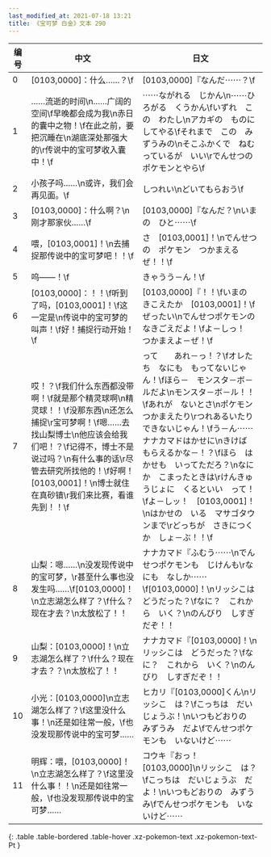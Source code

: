 ```yaml
---
last_modified_at: 2021-07-18 13:21
title: 《宝可梦 白金》文本 290
---
```

| 编号 | 中文 | 日文 |
| ---- | ---- | ---- |
| 0 | [0103,0000]：什么……？\f | [0103,0000]『なんだ⋯⋯？\f |
| 1 | ……流逝的时间\n……广阔的空间\f早晚都会成为我\n赤日的囊中之物！\f在此之前，要把沉睡在\n湖底深处那强大的\r传说中的宝可梦收入囊中！\f | ⋯⋯ながれる　じかん\n⋯⋯ひろがる　くうかん\fいずれ　この　わたし\nアカギの　ものに　してやる\fそれまで　この　みずうみの\nそこふかくで　ねむっているが　いい\rでんせつの　ポケモンとやら\f |
| 2 | 小孩子吗……\n或许，我们会再见面。\f | しつれい\nどいてもらおう\f |
| 3 | [0103,0000]：什么啊？\n刚才那家伙……\f | [0103,0000]『なんだ？\nいまの　ひと⋯⋯\f |
| 4 | 喂，[0103,0001]！\n去捕捉那传说中的宝可梦吧！！\f | さ　[0103,0001]！\nでんせつの　ポケモン　つかまえるぜ！！\f |
| 5 | 呜——！\f | きゃうう－ん！\f |
| 6 | [0103,0000]：！！\f听到了吗，[0103,0001]！\f这一定是\n传说中的宝可梦的叫声！\f好！捕捉行动开始！\f | [0103,0000]『！！\fいまの　きこえたか　[0103,0001]！\fぜったい\nでんせつポケモンの　なきごえだよ！\fよ－しっ！　つかまえよ－ぜ！\f |
| 7 | 哎！？\f我们什么东西都没带啊！\f就是那个精灵球啊\n精灵球！！\f没那东西\n还怎么捕捉\r宝可梦啊！\f嗯……去找山梨博士\n他应该会给我们吧！？\f记得不，博士不是说过吗？\n有什么事的话\r尽管去研究所找他的！\f好啊！[0103,0001]！\n博士就住在真砂镇\r我们来比赛，看谁先到！！\f | って　　あれ－っ！？\fオレたち　なにも　もってないじゃん！\fほら－　モンスタ－ボ－ルだよ\nモンスタ－ボ－ル！！\fあれが　ないとさ\nポケモン　つかまえたり\rつれあるいたり　できないじゃん！\fう－ん⋯⋯　ナナカマドはかせに\nきけば　もらえるかな－！？\fほら　はかせも　いってただろ？\nなにか　こまったときは\rけんきゅうじょに　くるといい　って！\fよ－しッ！　[0103,0001]！\nはかせの　いる　マサゴタウンまで\rどっちが　さきにつくか　しょ－ぶ！！\f |
| 8 | 山梨：嗯……\n没发现传说中的宝可梦，\r甚至什么事也没发生吗……\f[0103,0000]！\n立志湖怎么样了？\f什么？现在才去？\n太放松了！！ | ナナカマド『ふむう⋯⋯\nでんせつポケモンも　じけんも\rなにも　なしか⋯⋯\f[0103,0000]！\nリッシこは　どうだった？\fなに？　これから　いく？\nのんびり　しすぎだぞ！！ |
| 9 | 山梨：[0103,0000]！\n立志湖怎么样了？\f什么？现在才去？？\n太放松了！！ | ナナカマド『[0103,0000]！\nリッシこは　どうだった？\fなに？　これから　いく？\nのんびり　しすぎだぞ！！ |
| 10 | 小光：[0103,0000]\n立志湖怎么样了？\f这里没什么事！\n还是如往常一般，\f也没发现那传说中的宝可梦…… | ヒカリ『[0103,0000]くん\nリッシこ　は？\fこっちは　だいじょうぶ！\nいつもどおりの　みずうみ　だよ\fでんせつポケモンも　いないけど⋯⋯ |
| 11 | 明辉：喂，[0103,0000]！\n立志湖怎么样了？\f这里没什么事！！\n还是如往常一般，\f也没发现那传说中的宝可梦…… | コウキ『おっ！　[0103,0000]\nリッシこ　は？\fこっちは　だいじょうぶ　だよ！\nいつもどおりの　みずうみ\fでんせつポケモンも　いないけど⋯⋯ |
{: .table .table-bordered .table-hover .xz-pokemon-text .xz-pokemon-text-Pt }